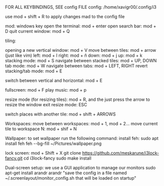 FOR ALL KEYBINDINGS, SEE config FILE
config: /home/xavigr00/.config/i3

use mod + shift + R to apply changes mad to the config file

mod: windows key
open the terminal: mod + enter
open search bar: mod + D
quit current window: mod + Q

tiling: 

opening a new vertical window: mod + V
move between tiles: mod + arrow (just like vim)
    left: mod + l
    right: mod + ñ
    down: mod + j
    up: mod + k 
stacking mode: mod + S
navigate between stacked tiles: mod + UP, DOWN
tab mode: mod + W
navigate between tabs: mod + LEFT, RIGHT
revert stacking/tab mode: mod + E

switch between vertical and horizontal: mod + E

fullscreen: mod + F
play music: mod + p

resize mode (for resizing tiles):
mod + R, and the just press the arrow to resize the window
exit resize mode: ESC

switch places with another tile: mod + shift + ARROWS

Workspaces:
move between workspaces: mod + 1, mod + 2...
move current tile to workspace N: mod + shif + N

Wallpaper:
to set wallpaper run the following command:
install feh: sudo apt install feh
feh --bg-fill ~/Pictures/wallpaper.png

lock screen: 
mod + Shift + X
git clone https://github.com/meskarune/i3lock-fancy.git
cd i3lock-fancy
sudo make install

Dual-screen setup: 
we use a GUI application to manage our monitors
sudo apt-get install arandr
arandr
"save the config in a file named ~/.screenlayout/monitor_config.sh that will be loaded on startup"
